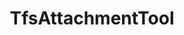 ---
optionsClassName: TfsAttachmentToolOptions
optionsClassFullName: MigrationTools.Tools.TfsAttachmentToolOptions
configurationSamples:
- name: defaults
  order: 2
  description: 
  code: >-
    {
      "MigrationTools": {
        "Version": "16.0",
        "CommonTools": {
          "TfsAttachmentTool": {
            "Enabled": "True",
            "ExportBasePath": "c:\\temp\\WorkItemAttachmentExport",
            "MaxAttachmentSize": "480000000",
            "RefName": "TfsAttachmentTool"
          }
        }
      }
    }
  sampleFor: MigrationTools.Tools.TfsAttachmentToolOptions
- name: sample
  order: 1
  description: 
  code: >-
    {
      "MigrationTools": {
        "Version": "16.0",
        "CommonTools": {
          "TfsAttachmentTool": {
            "Enabled": "True",
            "ExportBasePath": "c:\\temp\\WorkItemAttachmentExport",
            "MaxAttachmentSize": "480000000",
            "RefName": "TfsAttachmentTool"
          }
        }
      }
    }
  sampleFor: MigrationTools.Tools.TfsAttachmentToolOptions
- name: classic
  order: 3
  description: 
  code: >-
    {
      "$type": "TfsAttachmentToolOptions",
      "Enabled": true,
      "ExportBasePath": "c:\\temp\\WorkItemAttachmentExport",
      "MaxAttachmentSize": 480000000
    }
  sampleFor: MigrationTools.Tools.TfsAttachmentToolOptions
description: Tool for processing and migrating work item attachments between Team Foundation Server instances, handling file downloads, uploads, and attachment metadata.
className: TfsAttachmentTool
typeName: Tools
architecture: 
options:
- parameterName: Enabled
  type: Boolean
  description: If set to `true` then the tool will run. Set to `false` and the processor will not run.
  defaultValue: missing XML code comments
- parameterName: ExportBasePath
  type: String
  description: '`AttachmentMigration` is set to true then you need to specify a working path for attachments to be saved locally.'
  defaultValue: C:\temp\Migration\
- parameterName: MaxAttachmentSize
  type: Int32
  description: '`AttachmentMigration` is set to true then you need to specify a max file size for upload in bites. For Azure DevOps Services the default is 480,000,000 bites (60mb), for TFS its 32,000,000 bites (4mb).'
  defaultValue: 480000000
status: missing XML code comments
processingTarget: missing XML code comments
classFile: src/MigrationTools.Clients.TfsObjectModel/Tools/TfsAttachmentTool.cs
optionsClassFile: src/MigrationTools.Clients.TfsObjectModel/Tools/TfsAttachmentToolOptions.cs
notes:
  exists: false
  path: docs/Reference/Tools/TfsAttachmentTool-notes.md
  markdown: ''

redirectFrom:
- /Reference/Tools/TfsAttachmentToolOptions/
layout: reference
toc: true
permalink: /Reference/Tools/TfsAttachmentTool/
title: TfsAttachmentTool
categories:
- Tools
- 
topics:
- topic: notes
  path: docs/Reference/Tools/TfsAttachmentTool-notes.md
  exists: false
  markdown: ''
- topic: introduction
  path: docs/Reference/Tools/TfsAttachmentTool-introduction.md
  exists: false
  markdown: ''

---